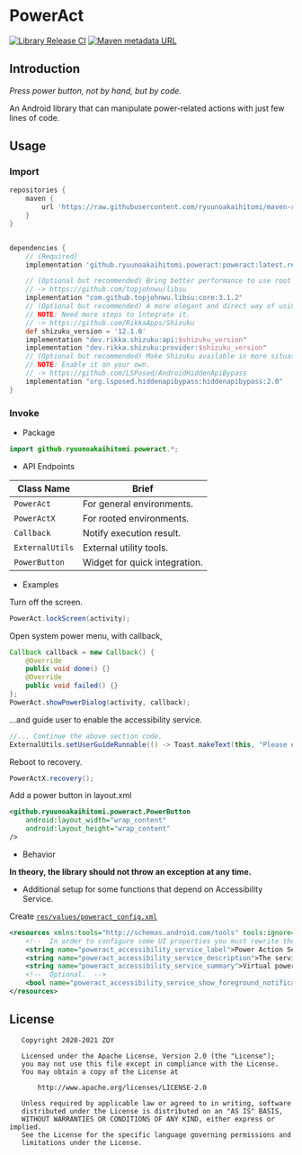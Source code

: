# PowerAct

[![Library Release CI](https://github.com/ryuunoakaihitomi/PowerAct/actions/workflows/release.yml/badge.svg)](https://github.com/ryuunoakaihitomi/PowerAct/actions/workflows/release.yml)
[![Maven metadata URL](https://img.shields.io/maven-metadata/v?metadataUrl=https%3A%2F%2Fraw.githubusercontent.com%2Fryuunoakaihitomi%2Fmaven-repository%2Fmain%2Fgithub%2Fryuunoakaihitomi%2Fpoweract%2Fpoweract%2Fmaven-metadata.xml)](https://github.com/ryuunoakaihitomi/maven-repository)

## Introduction

*Press power button, not by hand, but by code.*

An Android library that can manipulate power-related actions with just few lines of code.

## Usage

### Import

```groovy
repositories {
    maven {
        url 'https://raw.githubusercontent.com/ryuunoakaihitomi/maven-repository/master'
    }
}


dependencies {
    // (Required)
    implementation 'github.ryuunoakaihitomi.poweract:poweract:latest.release'

    // (Optional but recommended) Bring better performance to use root shell.
    // -> https://github.com/topjohnwu/libsu
    implementation "com.github.topjohnwu.libsu:core:3.1.2"
    // (Optional but recommended) A more elegant and direct way of using privileged system API.
    // NOTE: Need more steps to integrate it.
    // -> https://github.com/RikkaApps/Shizuku
    def shizuku_version = '12.1.0'
    implementation "dev.rikka.shizuku:api:$shizuku_version"
    implementation "dev.rikka.shizuku:provider:$shizuku_version"
    // (Optional but recommended) Make Shizuku available in more situations.
    // NOTE: Enable it on your own.
    // -> https://github.com/LSPosed/AndroidHiddenApiBypass
    implementation "org.lsposed.hiddenapibypass:hiddenapibypass:2.0"
}
```

### Invoke

* Package

```java
import github.ryuunoakaihitomi.poweract.*;
```

* API Endpoints

| Class Name      | Brief                         |
|-----------------|-------------------------------|
| `PowerAct`      | For general environments.     |
| `PowerActX`     | For rooted environments.      |
| `Callback`      | Notify execution result.      |
| `ExternalUtils` | External utility tools.       |
| `PowerButton`   | Widget for quick integration. |

* Examples

Turn off the screen.
```java
PowerAct.lockScreen(activity);
```

Open system power menu, with callback,
```java
Callback callback = new Callback() {
    @Override
    public void done() {}
    @Override
    public void failed() {}
};
PowerAct.showPowerDialog(activity, callback);
```

...and guide user to enable the accessibility service.
```java
//... Continue the above section code.
ExternalUtils.setUserGuideRunnable(() -> Toast.makeText(this, "Please enable the accessibility service.", Toast.LENGTH_LONG).show());
```

Reboot to recovery.
```java
PowerActX.recovery();
```

Add a power button in layout.xml
```xml
<github.ryuunoakaihitomi.poweract.PowerButton
    android:layout_width="wrap_content"
    android:layout_height="wrap_content" 
/>
```

* Behavior

**In theory, the library should not throw an exception at any time.**

* Additional setup for some functions that depend on Accessibility Service.

Create [`res/values/poweract_config.xml`](library/src/main/res/values/public.xml)

```xml
<resources xmlns:tools="http://schemas.android.com/tools" tools:ignore="UnusedResources">
    <!--  In order to configure some UI properties you must rewrite the res of the library.  -->
    <string name="poweract_accessibility_service_label">Power Action Service</string>
    <string name="poweract_accessibility_service_description">The service is used to perform some power action without reaching the actual power button on the side of the phone. It will never collect any user data.</string>
    <string name="poweract_accessibility_service_summary">Virtual power key accessibility service.</string>
    <!--  Optional.  -->
    <bool name="poweract_accessibility_service_show_foreground_notification">true</bool>
</resources>
```

## License

```text
   Copyright 2020-2021 ZQY

   Licensed under the Apache License, Version 2.0 (the "License");
   you may not use this file except in compliance with the License.
   You may obtain a copy of the License at

       http://www.apache.org/licenses/LICENSE-2.0

   Unless required by applicable law or agreed to in writing, software
   distributed under the License is distributed on an "AS IS" BASIS,
   WITHOUT WARRANTIES OR CONDITIONS OF ANY KIND, either express or implied.
   See the License for the specific language governing permissions and
   limitations under the License.
```